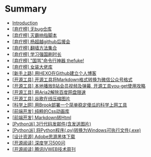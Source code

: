 # Summary

* [Introduction](README.md)
* [\[弃疗榜\] 无bug仓库](qi-liao-699c5d-wu-bug-cang-ku.md)
* [\[弃疗榜\]  灭霸响指脚本](qi-liao-699c5d-mie-ba-xiang-zhi-jiao-ben.md)
* [\[弃疗榜\] 杨超越github后援会](qi-liao-699c5d-yang-chao-yue-github-hou-yuan-hui.md)
* [\[弃疗榜\] 翻墙方法集合](qi-liao-699c5d-fan-qiang-fang-fa-ji-he.md)
* [\[弃疗榜\] 学习强国刷时长](qi-liao-699c5d-xue-xi-qiang-guo-shua-shi-chang.md)
* [\[弃疗榜\] "国骂"命令行神器 thefuke!](qi-liao-699c5d22-guo-9a8222-ming-ling-xing-shen-qi-thefuke.md)
* [\[弃疗榜\] 女装大佬库](qi-liao-699c5d-300a-nv-zhuang-da-lao-ku-300b.md)
* [\[新手上路\] 用HEXO在Github建立个人博客](xin-shou-shang-8def5d-300a-yong-hexo-zai-github-jian-li-ge-ren-bo-ke-300b.md)
* [\[开源工具\] 开源工具将Markdown格式转换为微信公众号格式](kai-yuan-gong-51775d-kai-yuan-gong-ju-jiang-markdown-ge-shi-zhuan-huan-wei-wei-xin-gong-zhong-hao-ge-shi.md)
* [\[开源工具\] 本地播放B站会员视频及弹幕, 开源工具you-get使用攻略](kai-yuan-gong-51775d-ben-di-bo-fang-b-zhan-hui-yuan-shi-pin-ji-dan-5e552c-kai-yuan-gong-ju-you-get-shi-yong-gong-lve.md)
* [\[开源工具\] 用Aria2解除百度网盘限速](kai-yuan-gong-51775d-yong-aria2-jie-chu-bai-du-wang-pan-xian-su.md)
* [\[开源工具\] 谷歌在线压缩图片](kai-yuan-gong-51775d-gu-ge-zai-xian-ya-suo-tu-pian.md)
* [\[科学上网\] 用Brook部署一个简单稳定傻瓜的科学上网工具](ke-xue-shang-7f515d-yong-brook-bu-shu-yi-ge-jian-dan-wen-ding-sha-gua-de-ke-xue-shang-wang-gong-ju.md)
* [\[前端开发\] 纯粹的Css动画库](qian-duan-kai-53d15d-chun-cui-de-css-dong-hua-ku.md)
* [\[前端开发\] Markdown转Html](qian-duan-kai-53d15d-markdown-zhuan-html.md)
* [\[Python派\] 3行代码发邮件\(含发送图片\)](pythonshen-5e935d-3-xing-dai-ma-fa-you-4ef628-han-fa-song-tu-724729.md)
* [\[Python派\] 将Python程序\(.py\)转换为Windows可执行文件\(.exe\)](python6d3e5d-jiang-python-cheng-5e8f28-py-zhuan-huan-wei-windows-ke-zhi-xing-wen-4ef628-exe.md)
* [\[设计资源\] Adobe思源黑体下载](she-ji-zi-6e905d-adobe-si-yuan-hei-ti-xia-zai.md)
* [\[开源阅读\] 深度学习500问](kai-yuan-yue-8bfb5d-shen-du-xue-xi-500-wen.md)
* [\[开源阅读\] 腾讯IVWEB技术周刊](kai-yuan-yue-8bfb5d-teng-xun-ivweb-ji-zhu-zhou-kan.md)

